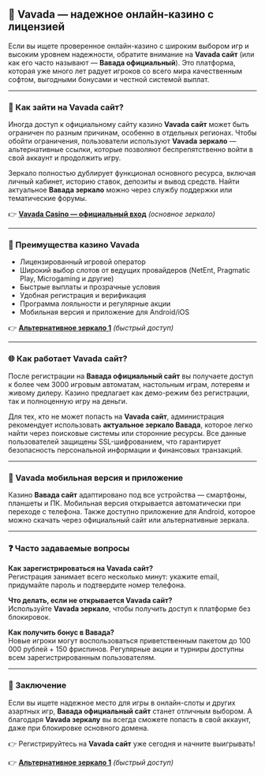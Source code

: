 ## 🎰 Vavada — надежное онлайн-казино с лицензией

Если вы ищете проверенное онлайн-казино с широким выбором игр и высоким уровнем надежности, обратите внимание на **Vavada сайт** (или как его часто называют — **Вавада официальный**). Это платформа, которая уже много лет радует игроков со всего мира качественным софтом, выгодными бонусами и честной системой выплат.

---

### 🔐 Как зайти на Vavada сайт?

Иногда доступ к официальному сайту казино **Vavada сайт** может быть ограничен по разным причинам, особенно в отдельных регионах. Чтобы обойти ограничения, пользователи используют **Vavada зеркало** — альтернативные ссылки, которые позволяют беспрепятственно войти в свой аккаунт и продолжить игру.

Зеркало полностью дублирует функционал основного ресурса, включая личный кабинет, историю ставок, депозиты и вывод средств. Найти актуальное **Вавада зеркало** можно через службу поддержки или тематические форумы.

👉 **[Vavada Casino — официальный вход](https://partredivada.com/?promo=1e8d4c1d-28c6-485d-a245-57dce602889b&target=register)** *(основное зеркало)*  

---

### 💎 Преимущества казино Vavada

- Лицензированный игровой оператор
- Широкий выбор слотов от ведущих провайдеров (NetEnt, Pragmatic Play, Microgaming и другие)
- Быстрые выплаты и прозрачные условия
- Удобная регистрация и верификация
- Программа лояльности и регулярные акции
- Мобильная версия и приложение для Android/iOS

👉 **[Альтернативное зеркало 1](https://partredivada.com/?promo=1e8d4c1d-28c6-485d-a245-57dce602889b&target=register)** *(быстрый доступ)*  

---

### 🌐 Как работает Vavada сайт?

После регистрации на **Вавада официальный сайт** вы получаете доступ к более чем 3000 игровым автоматам, настольным играм, лотереям и живому дилеру. Казино предлагает как демо-режим без регистрации, так и полноценную игру на деньги.

Для тех, кто не может попасть на **Vavada сайт**, администрация рекомендует использовать **актуальное зеркало Вавада**, которое легко найти через поисковые системы или сторонние ресурсы. Все данные пользователей защищены SSL-шифрованием, что гарантирует безопасность персональной информации и финансовых транзакций.

---

### 📱 Vavada мобильная версия и приложение

Казино **Вавада сайт** адаптировано под все устройства — смартфоны, планшеты и ПК. Мобильная версия открывается автоматически при переходе с телефона. Также доступно приложение для Android, которое можно скачать через официальный сайт или альтернативные зеркала.

---

### ❓ Часто задаваемые вопросы

**Как зарегистрироваться на Vavada сайт?**  
Регистрация занимает всего несколько минут: укажите email, придумайте пароль и подтвердите номер телефона.

**Что делать, если не открывается Vavada сайт?**  
Используйте **Vavada зеркало**, чтобы получить доступ к платформе без блокировок.

**Как получить бонус в Вавада?**  
Новые игроки могут воспользоваться приветственным пакетом до 100 000 рублей + 150 фриспинов. Регулярные акции и турниры доступны всем зарегистрированным пользователям.

---

### 🧭 Заключение

Если вы ищете надежное место для игры в онлайн-слоты и других азартных игр, **Вавада официальный сайт** станет отличным выбором. А благодаря **Vavada зеркалу** вы всегда сможете попасть в свой аккаунт, даже при блокировке основного домена.

👉 Регистрируйтесь на **Vavada сайт** уже сегодня и начните выигрывать!

👉 **[Альтернативное зеркало 1](https://partredivada.com/?promo=1e8d4c1d-28c6-485d-a245-57dce602889b&target=register)** *(быстрый доступ)*  


